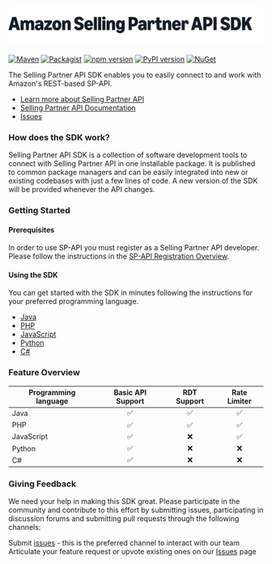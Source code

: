 <picture>
  <source media="(prefers-color-scheme: dark)" srcset="docs/logo-white.png">
  <source media="(prefers-color-scheme: light)" srcset="docs/logo-dark.png">
  <img alt="Selling Partner API SDK logo" src="docs/logo-fallback.png" width="700">
</picture>

[![Maven](https://img.shields.io/maven-central/v/software.amazon.spapi/spapi-sdk.svg?label=Maven)](https://central.sonatype.com/artifact/software.amazon.spapi/spapi-sdk)
[![Packagist](https://img.shields.io/packagist/v/amzn-spapi/sdk?label=Packagist)](https://packagist.org/packages/amzn-spapi/sdk)
[![npm version](https://badge.fury.io/js/@amazon-sp-api-release%2Famazon-sp-api-sdk-js.svg)](https://www.npmjs.com/package/@amazon-sp-api-release/amazon-sp-api-sdk-js)
[![PyPI version](https://img.shields.io/pypi/v/amzn-sp-api?label=PyPI)](https://pypi.org/project/amzn-sp-api/)
[![NuGet](https://img.shields.io/nuget/v/software.amzn.spapi?label=NuGet)](https://www.nuget.org/packages/software.amzn.spapi)

The Selling Partner API SDK enables you to easily connect to and work with Amazon's REST-based SP-API. 

* [Learn more about Selling Partner API](https://developer.amazonservices.com/)
* [Selling Partner API Documentation](https://developer-docs.amazon.com/sp-api/)
* [Issues][sdk-issues]

### How does the SDK work?

Selling Partner API SDK is a collection of software development tools to connect with Selling Partner API in one installable package. It is published to common package managers and can be easily integrated into new or existing codebases with just a few lines of code. A new version of the SDK will be provided whenever the API changes.

### Getting Started

#### Prerequisites

In order to use SP-API you must register as a Selling Partner API developer. Please follow the instructions in the [SP-API Registration Overview](https://developer-docs.amazon.com/sp-api/docs/sp-api-registration-overview).

#### Using the SDK

You can get started with the SDK in minutes following the instructions for your preferred programming language.

* [Java](https://github.com/amzn/selling-partner-api-sdk/tree/main/java)
* [PHP](https://github.com/amzn/selling-partner-api-sdk/tree/main/php)
* [JavaScript](https://github.com/amzn/selling-partner-api-sdk/tree/main/javascript)
* [Python](https://github.com/amzn/selling-partner-api-sdk/tree/main/python)
* [C#](https://github.com/amzn/selling-partner-api-sdk/tree/main/csharp)

### Feature Overview

| Programming language | Basic API Support | RDT Support  | Rate Limiter |
|----------------------|:-----------------:|:------------:|:------------:|
| Java                 |         ✅        |      ✅      |      ✅      |
| PHP                  |         ✅        |      ✅      |      ✅      |
| JavaScript           |         ✅        |      ❌      |      ✅      |
| Python               |         ✅        |      ❌      |      ❌      |
| C#                   |         ✅        |      ❌      |      ❌      |

### Giving Feedback

We need your help in making this SDK great. Please participate in the community and contribute to this effort by submitting issues, participating in discussion forums and submitting pull requests through the following channels:

Submit [issues](https://github.com/amzn/selling-partner-api-sdk/issues/new/choose) - this is the preferred channel to interact with our team
Articulate your feature request or upvote existing ones on our [Issues][sdk-issues] page

[sdk-issues]: https://github.com/amzn/selling-partner-api-sdk/issues

